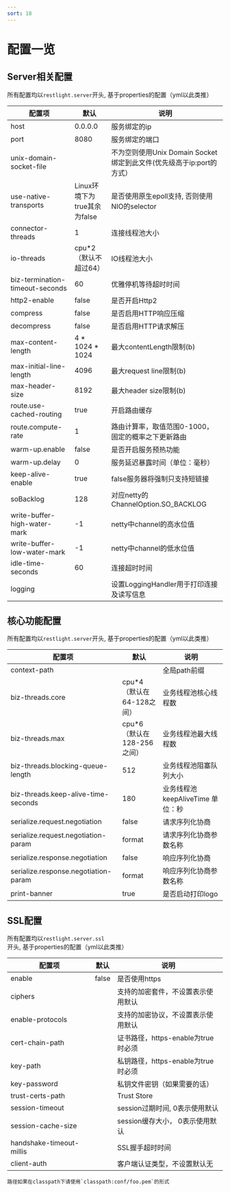 ```yaml
---
sort: 18
---
```


# 配置一览

## Server相关配置

所有配置均以`restlight.server`开头, 基于properties的配置（yml以此类推）

| 配置项                               | 默认                         | 说明                                                       |
| ------------------------------------------------------------ | ---------------------------- | ---------------------------------------------------------- |
| host                                 | 0.0.0.0                      | 服务绑定的ip                                               |
| port                                 | 8080                         | 服务绑定的端口                                             |
| unix-domain-socket-file              |                              | 不为空则使用Unix Domain Socket绑定到此文件(优先级高于ip:port的方式）  |
| use-native-transports                | Linux环境下为true其余为false  | 是否使用原生epoll支持, 否则使用NIO的selector  |
| connector-threads                    | 1                            | 连接线程池大小                               |
| io-threads                           | cpu*2（默认不超过64）         | IO线程池大小                                 |
| biz-termination-timeout-seconds      | 60                           | 优雅停机等待超时时间                                       |
| http2-enable                         | false                        | 是否开启Http2           |
| compress                             | false                        | 是否启用HTTP响应压缩                                         |
| decompress                           | false                        | 是否启用HTTP请求解压                         |
| max-content-length                   | 4 * 1024 * 1024              | 最大contentLength限制(b)                                  |
| max-initial-line-length              | 4096                         | 最大request line限制(b)                                  |
| max-header-size                      | 8192                         | 最大header size限制(b)                                  |
| route.use-cached-routing             | true                         | 开启路由缓存                                       |
| route.compute-rate                   | 1                            | 路由计算率，取值范围0-1000，固定的概率之下更新路由 |
| warm-up.enable                       | false                        | 是否开启服务预热功能                                       |
| warm-up.delay                        | 0                            | 服务延迟暴露时间（单位：毫秒）                             |
| keep-alive-enable                    | true                         | false服务器将强制只支持短链接                                     |
| soBacklog                            | 128                          | 对应netty的ChannelOption.SO_BACKLOG                        |
| write-buffer-high-water-mark         | -1                           | netty中channel的高水位值                        |
| write-buffer-low-water-mark          | -1                           | netty中channel的低水位值                        |
| idle-time-seconds                    | 60                           | 连接超时时间                                               |
| logging                              |                              | 设置LoggingHandler用于打印连接及读写信息                                               |

## 核心功能配置

所有配置均以`restlight.server`开头, 基于properties的配置（yml以此类推）

| 配置项                               |             默认             |                 说明            |
| ------------------------------------ | ---------------------------- | ------------------------------- |
| context-path                         |                              |       全局path前缀               |
| biz-threads.core                     | cpu*4（默认在64-128之间）     |     业务线程池核心线程数          |
| biz-threads.max                      | cpu*6（默认在128-256之间）    |      业务线程池最大线程数         |
| biz-threads.blocking-queue-length    | 512                          |      业务线程池阻塞队列大小       |
| biz-threads.keep-alive-time-seconds  | 180                          | 业务线程池keepAliveTime 单位：秒  |
| serialize.request.negotiation        | false                        |     请求序列化协商                |
| serialize.request.negotiation-param  | format                       | 请求序列化协商参数名称             |
| serialize.response.negotiation       | false                        | 响应序列化协商                    |
| serialize.response.negotiation-param | format                       | 响应序列化协商参数名称             |
| print-banner                         | true                         | 是否启动打印logo                  |

## SSL配置

所有配置均以`restlight.server.ssl`开头, 基于properties的配置（yml以此类推）

| 配置项                               | 默认                         | 说明                                                       |
| ------------------------------------ | ---------------------------- | ---------------------------------------------------------- |
| enable                         | false                        | 是否使用https                                              |
| ciphers                        |                              | 支持的加密套件，不设置表示使用默认                         |
| enable-protocols               |                              | 支持的加密协议，不设置表示使用默认                         |
| cert-chain-path                |                              | 证书路径，https-enable为true时必须                         |
| key-path                       |                              | 私钥路径，https-enable为true时必须                         |
| key-password | | 私钥文件密钥（如果需要的话） |
| trust-certs-path | | Trust Store |
| session-timeout                |                             | session过期时间, 0表示使用默认                          |
| session-cache-size             |                             | session缓存大小， 0表示使用默认                      |
| handshake-timeout-millis | | SSL握手超时时间 |
| client-auth                    |                              | 客户端认证类型，不设置默认无                        |

```tip
路径如果在classpath下请使用`classpath:conf/foo.pem`的形式
```

